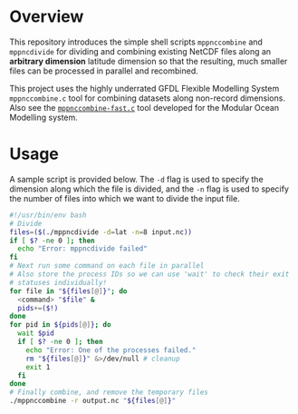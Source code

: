 # Overview
This repository introduces the simple shell scripts
`mppnccombine` and `mppncdivide` for dividing
and combining existing NetCDF files along an **arbitrary dimension** latitude dimension so that the resulting,
much smaller files can be processed in parallel and recombined.

This project uses the highly underrated GFDL Flexible Modelling System `mppnccombine.c` tool for
combining datasets along non-record dimensions.
Also see the [`mppnccombine-fast.c`](https://github.com/coecms/mppnccombine-fast) tool developed for the Modular
Ocean Modelling system.

# Usage
A sample script is provided below. The `-d` flag is used to specify the dimension along which
the file is divided, and the `-n` flag is used to specify the number of files into which we want
to divide the input file.

```bash
#!/usr/bin/env bash
# Divide
files=($(./mppncdivide -d=lat -n=8 input.nc))
if [ $? -ne 0 ]; then
  echo "Error: mppncdivide failed"
fi
# Next run some command on each file in parallel
# Also store the process IDs so we can use 'wait' to check their exit
# statuses individually!
for file in "${files[@]}"; do
  <command> "$file" &
  pids+=($!)
done
for pid in ${pids[@]}; do
  wait $pid
  if [ $? -ne 0 ]; then
    echo "Error: One of the processes failed."
    rm "${files[@]}" &>/dev/null # cleanup
    exit 1
  fi
done
# Finally combine, and remove the temporary files
./mppnccombine -r output.nc "${files[@]}"
```

